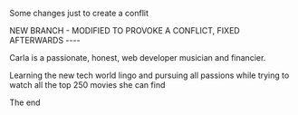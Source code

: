 Some changes just to create a conflit

NEW BRANCH - MODIFIED TO PROVOKE A CONFLICT, FIXED AFTERWARDS ----

Carla is a passionate, honest, web developer musician and financier.



Learning the new tech world lingo and pursuing all passions while trying to watch all the top 250 movies she can find

The end
